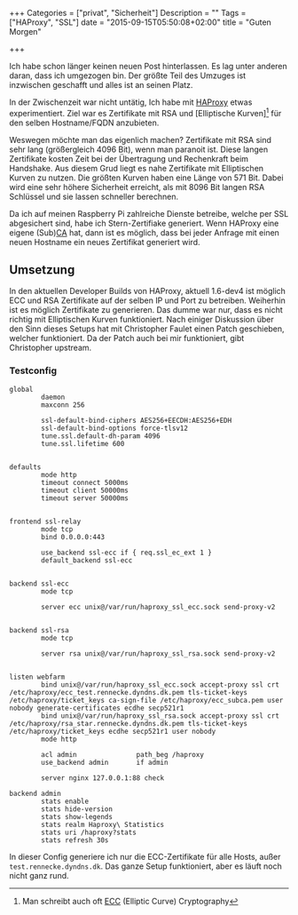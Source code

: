 +++
Categories = ["privat", "Sicherheit"]
Description = ""
Tags = ["HAProxy", "SSL"]
date = "2015-09-15T05:50:08+02:00"
title = "Guten Morgen"

+++

Ich habe schon länger keinen neuen Post hinterlassen. Es
lag unter anderen daran, dass ich umgezogen bin. Der größte
Teil des Umzuges ist inzwischen geschafft und alles ist an
seinen Platz.

In der Zwischenzeit war nicht untätig, Ich habe mit [HAProxy]
etwas experimentiert. Ziel war es Zertifikate mit RSA und [Elliptische Kurven][^1] für den selben Hostname/FQDN anzubieten.

Weswegen möchte man das eigenlich machen? Zertifikate mit
RSA sind sehr lang (größergleich 4096 Bit), wenn man
paranoit ist. Diese langen Zertifikate kosten Zeit bei der Übertragung und Rechenkraft beim Handshake. Aus diesem Grud liegt es nahe Zertifikate mit Elliptischen Kurven zu nutzen. Die größten Kurven haben eine Länge von 571 Bit. Dabei wird eine sehr höhere Sicherheit erreicht, als mit 8096 Bit langen RSA Schlüssel und sie lassen schneller berechnen.

Da ich auf meinen Raspberry Pi zahlreiche Dienste betreibe, welche per SSL abgesichert sind, habe ich Stern-Zertifiake generiert. Wenn HAProxy eine eigene (Sub)[CA] hat, dann ist es möglich, dass bei jeder Anfrage mit einen neuen Hostname ein neues Zertifikat generiert wird.


## Umsetzung ##

In den aktuellen Developer Builds von HAProxy, aktuell 1.6-dev4 ist möglich ECC und RSA Zertifikate auf der selben IP und Port zu betreiben. Weiherhin ist es möglich Zertifikate zu generieren. Das dumme war nur, dass es nicht richtig mit Elliptischen Kurven funktioniert. Nach einiger Diskussion über den Sinn dieses Setups hat mit Christopher Faulet einen Patch geschieben, welcher funktioniert. Da der Patch auch bei mir funktioniert, gibt Christopher upstream.

### Testconfig ###

```
global
        daemon
        maxconn 256

        ssl-default-bind-ciphers AES256+EECDH:AES256+EDH
        ssl-default-bind-options force-tlsv12
        tune.ssl.default-dh-param 4096
        tune.ssl.lifetime 600


defaults
        mode http
        timeout connect 5000ms
        timeout client 50000ms
        timeout server 50000ms


frontend ssl-relay
        mode tcp
        bind 0.0.0.0:443

        use_backend ssl-ecc if { req.ssl_ec_ext 1 }
        default_backend ssl-ecc


backend ssl-ecc
        mode tcp

        server ecc unix@/var/run/haproxy_ssl_ecc.sock send-proxy-v2


backend ssl-rsa
        mode tcp

        server rsa unix@/var/run/haproxy_ssl_rsa.sock send-proxy-v2


listen webfarm
        bind unix@/var/run/haproxy_ssl_ecc.sock accept-proxy ssl crt /etc/haproxy/ecc_test.rennecke.dyndns.dk.pem tls-ticket-keys /etc/haproxy/ticket_keys ca-sign-file /etc/haproxy/ecc_subca.pem user nobody generate-certificates ecdhe secp521r1
        bind unix@/var/run/haproxy_ssl_rsa.sock accept-proxy ssl crt /etc/haproxy/rsa_star.rennecke.dyndns.dk.pem tls-ticket-keys /etc/haproxy/ticket_keys ecdhe secp521r1 user nobody
        mode http

        acl admin               path_beg /haproxy
        use_backend admin       if admin

        server nginx 127.0.0.1:88 check

backend admin
        stats enable
        stats hide-version
        stats show-legends
        stats realm Haproxy\ Statistics
        stats uri /haproxy?stats
        stats refresh 30s
```

In dieser Config generiere ich nur die ECC-Zertifikate für alle Hosts, außer `test.rennecke.dyndns.dk`. Das ganze Setup funktioniert, aber es läuft noch nicht ganz rund.

[HAProxy]: http://www.haproxy.org/
[Elliptische Kurven]: http://www.cs.uni-potsdam.de/ti/lehre/05-Kryptographie/slides/Elliptische_Kurven.pdf
[CA]: https://de.wikipedia.org/wiki/Zertifizierungsstelle
[^1]: Man schreibt auch oft [ECC](https://de.wikipedia.org/wiki/Elliptic_Curve_Cryptography) (Elliptic Curve) Cryptography
